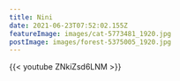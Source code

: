```yaml
---
title: Nini
date: 2021-06-23T07:52:02.155Z
featureImage: images/cat-5773481_1920.jpg
postImage: images/forest-5375005_1920.jpg
---
```

{{< youtube ZNkiZsd6LNM >}}